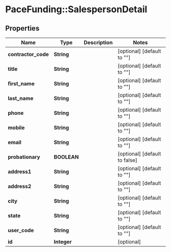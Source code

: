 # PaceFunding::SalespersonDetail

## Properties
Name | Type | Description | Notes
------------ | ------------- | ------------- | -------------
**contractor_code** | **String** |  | [optional] [default to &quot;&quot;]
**title** | **String** |  | [optional] [default to &quot;&quot;]
**first_name** | **String** |  | [optional] [default to &quot;&quot;]
**last_name** | **String** |  | [optional] [default to &quot;&quot;]
**phone** | **String** |  | [optional] [default to &quot;&quot;]
**mobile** | **String** |  | [optional] [default to &quot;&quot;]
**email** | **String** |  | [optional] [default to &quot;&quot;]
**probationary** | **BOOLEAN** |  | [optional] [default to false]
**address1** | **String** |  | [optional] [default to &quot;&quot;]
**address2** | **String** |  | [optional] [default to &quot;&quot;]
**city** | **String** |  | [optional] [default to &quot;&quot;]
**state** | **String** |  | [optional] [default to &quot;&quot;]
**user_code** | **String** |  | [optional] [default to &quot;&quot;]
**id** | **Integer** |  | [optional] 


